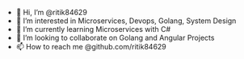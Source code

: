 - 👋 Hi, I’m @ritik84629
- 👀 I’m interested in Microservices, Devops, Golang, System Design
- 🌱 I’m currently learning Microservices with C#
- 💞️ I’m looking to collaborate on Golang and Angular Projects
- 📫 How to reach me @github.com/ritik84629
